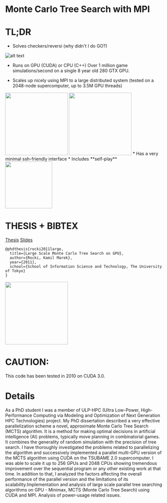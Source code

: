 # Monte Carlo Tree Search with MPI

# TL;DR
* Solves checkers/reversi (why didn't I do GO?)

![alt text](http://olab.is.s.u-tokyo.ac.jp/~kamil.rocki/tree.png "REVERSI")

* Runs on GPU (CUDA) or CPU (C++)
Over 1 million game simulations/second on a single 8 year old 280 GTX GPU.

* Scales up nicely using MPI to a large distributed system (tested on a 2048-node supercomputer, up to 3.5M GPU threads)
<img src="http://olab.is.s.u-tokyo.ac.jp/~kamil.rocki/mpi.png" width="200" />

<img src="http://olab.is.s.u-tokyo.ac.jp/~kamil.rocki/phd_4.png" width="200" />
* Has a very minimal ssh-friendly interface
* Includes **self-play**
<img src="http://olab.is.s.u-tokyo.ac.jp/~kamil.rocki/research/mcts_0.gif" width="150" />

# THESIS + BIBTEX
[Thesis](http://olab.is.s.u-tokyo.ac.jp/~kamil.rocki/phd_thesis.pdf) [Slides](http://olab.is.s.u-tokyo.ac.jp/~kamil.rocki/gpu_mcts_slides.pdf)

```
@phdthesis{rocki2011large,
  title={Large Scale Monte Carlo Tree Search on GPU},
  author={Rocki, Kamil Marek},
  year={2011},
  school={School of Information Science and Technology, The University of Tokyo}
}
```
<img src="http://olab.is.s.u-tokyo.ac.jp/~kamil.rocki/phd_1.png" width="200" />

# CAUTION:
This code has been tested in 2010 on CUDA 3.0.

# Details
As a PhD student I was a member of ULP-HPC (Ultra Low-Power, High-Performance Computing via Modeling and Optimization of Next Generation HPC Technologies) project. My PhD dissertation described a very effective parallelization scheme a novel, approximate Monte Carlo Tree Search (MCTS) algorithm. It is a method for making optimal decisions in artificial intelligence (AI) problems, typically move planning in combinatorial games. It combines the generality of random simulation with the precision of tree search. I have thoroughly investigated the problems related to parallelizing the algorithm and successively implemented a parallel multi-GPU version of the MCTS algorithm using CUDA on the TSUBAME 2.0 supercomputer. I was able to scale it up to 256 GPUs and 2048 CPUs showing tremendous improvement over the sequential program or any other existing work at that time. In addition to that, I analyzed the factors affecting the overall performance of the parallel version and the limitations of its scalability.Implementation and analysis of large scale parallel tree searching algorithms on GPU - Minimax, MCTS (Monte Carlo Tree Search) using CUDA and MPI. Analysis of power-usage related issues.

